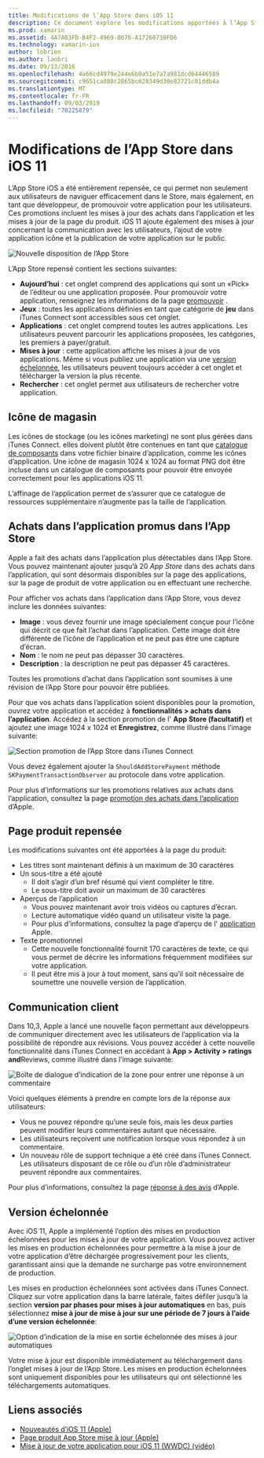 ```yaml
---
title: Modifications de l’App Store dans iOS 11
description: Ce document explore les modifications apportées à l’App Store dans iOS 11. Il traite de l’icône de magasin d’une application, des achats dans l’application promus, de la page produit repensée, de la communication client et des versions échelonnées.
ms.prod: xamarin
ms.assetid: 4A7A03FD-B4F2-4969-8676-A17260730FD6
ms.technology: xamarin-ios
author: lobrien
ms.author: laobri
ms.date: 09/13/2016
ms.openlocfilehash: 4a66cd4979e244e6b0a51e7a7a981dcd64446589
ms.sourcegitcommit: c9651cad80c2865bc628349d30e82721c01ddb4a
ms.translationtype: MT
ms.contentlocale: fr-FR
ms.lasthandoff: 09/03/2019
ms.locfileid: "70225879"
---
```

# <a name="app-store-changes-in-ios-11"></a>Modifications de l’App Store dans iOS 11

L’App Store iOS a été entièrement repensée, ce qui permet non seulement aux utilisateurs de naviguer efficacement dans le Store, mais également, en tant que développeur, de promouvoir votre application pour les utilisateurs. Ces promotions incluent les mises à jour des achats dans l’application et les mises à jour de la page du produit. iOS 11 ajoute également des mises à jour concernant la communication avec les utilisateurs, l’ajout de votre application icône et la publication de votre application sur le public.

![Nouvelle disposition de l’App Store](app-store-changes-images/image3.jpg)

L’App Store repensé contient les sections suivantes:

- **Aujourd’hui** : cet onglet comprend des applications qui sont un «Pick» de l’éditeur ou une application proposée. Pour promouvoir votre application, renseignez les informations de la page [promouvoir](https://developer.apple.com//contact/app-store/promote/) .
- **Jeux** : toutes les applications définies en tant que catégorie de **jeu** dans iTunes Connect sont accessibles sous cet onglet.
- **Applications** : cet onglet comprend toutes les autres applications. Les utilisateurs peuvent parcourir les applications proposées, les catégories, les premiers à payer/gratuit.
- **Mises à jour** : cette application affiche les mises à jour de vos applications. Même si vous publiez une application via une [version échelonnée](#Phased_Release), les utilisateurs peuvent toujours accéder à cet onglet et télécharger la version la plus récente.
- **Rechercher** : cet onglet permet aux utilisateurs de rechercher votre application.

## <a name="store-icon"></a>Icône de magasin

Les icônes de stockage (ou les icônes marketing) ne sont plus gérées dans iTunes Connect. elles doivent plutôt être contenues en tant que [catalogue de composants](~/ios/app-fundamentals/images-icons/app-icons.md) dans votre fichier binaire d’application, comme les icônes d’application. Une icône de magasin 1024 x 1024 au format PNG doit être incluse dans un catalogue de composants pour pouvoir être envoyée correctement pour les applications iOS 11.

L’affinage de l’application permet de s’assurer que ce catalogue de ressources supplémentaire n’augmente pas la taille de l’application.


## <a name="in-app-purchases-promoted-in-the-app-store"></a>Achats dans l’application promus dans l’App Store

Apple a fait des achats dans l’application plus détectables dans l’App Store. Vous pouvez maintenant ajouter jusqu’à 20 _App Store_ dans des achats dans l’application, qui sont désormais disponibles sur la page des applications, sur la page de produit de votre application ou en effectuant une recherche.

Pour afficher vos achats dans l’application dans l’App Store, vous devez inclure les données suivantes:

- **Image** : vous devez fournir une image spécialement conçue pour l’icône qui décrit ce que fait l’achat dans l’application. Cette image doit être différente de l’icône de l’application et ne peut pas être une capture d’écran.
- **Nom** : le nom ne peut pas dépasser 30 caractères.
- **Description** : la description ne peut pas dépasser 45 caractères.

Toutes les promotions d’achat dans l’application sont soumises à une révision de l’App Store pour pouvoir être publiées.

Pour que vos achats dans l’application soient disponibles pour la promotion, ouvrez votre application et accédez à **fonctionnalités > achats dans l’application**. Accédez à la section promotion de l' **App Store (facultatif)** et ajoutez une image 1024 x 1024 et **Enregistrez**, comme illustré dans l’image suivante:

![Section promotion de l’App Store dans iTunes Connect](app-store-changes-images/image4.png)

Vous devez également ajouter la `ShouldAddStorePayment` méthode `SKPaymentTransactionObserver` au protocole dans votre application.

Pour plus d’informations sur les promotions relatives aux achats dans l’application, consultez la page [promotion des achats dans l’application](https://developer.apple.com/app-store/promoting-in-app-purchases/) d’Apple.

## <a name="redesigned-product-page"></a>Page produit repensée

Les modifications suivantes ont été apportées à la page du produit:

- Les titres sont maintenant définis à un maximum de 30 caractères
- Un sous-titre a été ajouté
  - Il doit s’agir d’un bref résumé qui vient compléter le titre.
  - Le sous-titre doit avoir un maximum de 30 caractères
- Aperçus de l’application
  - Vous pouvez maintenant avoir trois vidéos ou captures d’écran.
  - Lecture automatique vidéo quand un utilisateur visite la page.
  - Pour plus d’informations, consultez la page d’aperçu de l' [application](https://developer.apple.com/app-store/app-previews/) Apple.
- Texte promotionnel
  - Cette nouvelle fonctionnalité fournit 170 caractères de texte, ce qui vous permet de décrire les informations fréquemment modifiées sur votre application.
  - Il peut être mis à jour à tout moment, sans qu’il soit nécessaire de soumettre une nouvelle version de l’application.

## <a name="customer-communication"></a>Communication client

Dans 10,3, Apple a lancé une nouvelle façon permettant aux développeurs de communiquer directement avec les utilisateurs de l’application via la possibilité de répondre aux révisions. Vous pouvez accéder à cette nouvelle fonctionnalité dans iTunes Connect en accédant à **App > Activity > ratings and**Reviews, comme illustré dans l’image suivante:

![Boîte de dialogue d’indication de la zone pour entrer une réponse à un commentaire](app-store-changes-images/image5.png)

Voici quelques éléments à prendre en compte lors de la réponse aux utilisateurs:

- Vous ne pouvez répondre qu’une seule fois, mais les deux parties peuvent modifier leurs commentaires autant que nécessaire.
- Les utilisateurs reçoivent une notification lorsque vous répondez à un commentaire.
- Un nouveau rôle de support technique a été créé dans iTunes Connect. Les utilisateurs disposant de ce rôle ou d’un rôle d’administrateur peuvent répondre aux commentaires.

Pour plus d’informations, consultez la page [réponse à des avis](https://developer.apple.com/app-store/responding-to-reviews/) d’Apple.

<a name="Phased_Release"/>

## <a name="phased-release"></a>Version échelonnée

Avec iOS 11, Apple a implémenté l’option des mises en production échelonnées pour les mises à jour de votre application. Vous pouvez activer les mises en production échelonnées pour permettre à la mise à jour de votre application d’être déchargée progressivement pour les clients, garantissant ainsi que la demande ne surcharge pas votre environnement de production.

Les mises en production échelonnées sont activées dans iTunes Connect. Cliquez sur votre application dans la barre latérale, faites défiler jusqu’à la section **version par phases pour mises à jour automatiques** en bas, puis sélectionnez **mise à jour de mise à jour sur une période de 7 jours à l’aide d’une version échelonnée**:

![Option d’indication de la mise en sortie échelonnée des mises à jour automatiques](app-store-changes-images/image6.png)

Votre mise à jour est disponible immédiatement au téléchargement dans l’onglet mises à jour de l’App Store. Les mises en production échelonnées sont uniquement disponibles pour les utilisateurs qui ont sélectionné les téléchargements automatiques.


## <a name="related-links"></a>Liens associés

- [Nouveautés d’iOS 11 (Apple)](https://developer.apple.com/ios/)
- [Page produit App Store mise à jour (Apple)](https://developer.apple.com/app-store/product-page/)
- [Mise à jour de votre application pour iOS 11 (WWDC) (vidéo)](https://developer.apple.com/videos/play/wwdc2017/204/)
